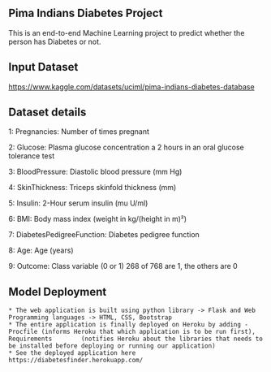 
Pima Indians Diabetes Project
------------------------------------------------------------------------------------------------------
This is an end-to-end Machine Learning project to predict whether the person has Diabetes or not.

Input Dataset
----------------
https://www.kaggle.com/datasets/uciml/pima-indians-diabetes-database

Dataset details
----------------
1: Pregnancies: Number of times pregnant

2: Glucose: Plasma glucose concentration a 2 hours in an oral glucose tolerance test

3: BloodPressure: Diastolic blood pressure (mm Hg)

4: SkinThickness: Triceps skinfold thickness (mm)

5: Insulin: 2-Hour serum insulin (mu U/ml)

6: BMI: Body mass index (weight in kg/(height in m)²)

7: DiabetesPedigreeFunction: Diabetes pedigree function

8: Age: Age (years)

9: Outcome: Class variable (0 or 1) 268 of 768 are 1, the others are 0

Model Deployment
--------------------

    * The web application is built using python library -> Flask and Web Programming languages -> HTML, CSS, Bootstrap
    * The entire application is finally deployed on Heroku by adding - Procfile (informs Heroku that which application is to be run first), Requirements        (notifies Heroku about the libraries that needs to be installed before deploying or running our application)
    * See the deployed application here https://diabetesfinder.herokuapp.com/


